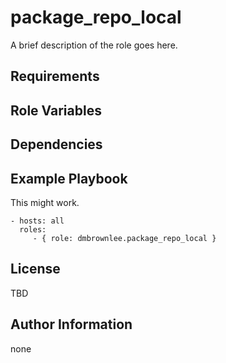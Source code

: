 package_repo_local
=========

A brief description of the role goes here.

Requirements
------------


Role Variables
--------------


Dependencies
------------


Example Playbook
----------------

This might work.

    - hosts: all
      roles:
         - { role: dmbrownlee.package_repo_local }

License
-------

TBD

Author Information
------------------

none
